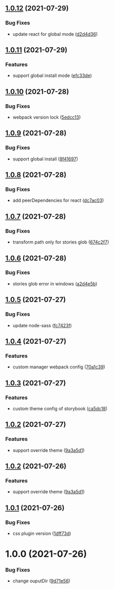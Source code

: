 ## [1.0.12](https://github.com/ron0115/emp-storybook-cli/compare/v1.0.11...v1.0.12) (2021-07-29)


### Bug Fixes

* update react for global mode ([d2d4d36](https://github.com/ron0115/emp-storybook-cli/commit/d2d4d36201ab3d344550a2f3b276905612ced6e7))

## [1.0.11](https://github.com/ron0115/emp-storybook-cli/compare/v1.0.10...v1.0.11) (2021-07-29)


### Features

* support global install mode ([efc33de](https://github.com/ron0115/emp-storybook-cli/commit/efc33dee22d5099078772ef9f0b372c478dd774f))

## [1.0.10](https://github.com/ron0115/emp-storybook-cli/compare/v1.0.9...v1.0.10) (2021-07-28)


### Bug Fixes

* webpack version lock ([5edcc13](https://github.com/ron0115/emp-storybook-cli/commit/5edcc1314f58d137aa2ebb5498df564bca5d4a7a))

## [1.0.9](https://github.com/ron0115/emp-storybook-cli/compare/v1.0.8...v1.0.9) (2021-07-28)


### Bug Fixes

* support global install ([8f41697](https://github.com/ron0115/emp-storybook-cli/commit/8f416977948403d4e5d34977b42a489bfed27dae))

## [1.0.8](https://github.com/ron0115/emp-storybook-cli/compare/v1.0.7...v1.0.8) (2021-07-28)


### Bug Fixes

* add peerDependencies for react ([dc7ac03](https://github.com/ron0115/emp-storybook-cli/commit/dc7ac03f1cdec8575e91f9e663ebffb9919441eb))

## [1.0.7](https://github.com/ron0115/emp-storybook-cli/compare/v1.0.6...v1.0.7) (2021-07-28)


### Bug Fixes

* transform path only for stories glob ([674c2f7](https://github.com/ron0115/emp-storybook-cli/commit/674c2f7381862a2f1adc37f7b6a5705aa46e7b39))

## [1.0.6](https://github.com/ron0115/emp-storybook-cli/compare/v1.0.5...v1.0.6) (2021-07-28)


### Bug Fixes

* stories glob error in windows ([a2d4e5b](https://github.com/ron0115/emp-storybook-cli/commit/a2d4e5b903d25cf264d2fdffb8a12bd5619fec6b))

## [1.0.5](https://github.com/ron0115/emp-storybook-cli/compare/v1.0.4...v1.0.5) (2021-07-27)


### Bug Fixes

* update node-sass ([fc7423f](https://github.com/ron0115/emp-storybook-cli/commit/fc7423ffec0e58ba02f11eb03f3558d439d59e46))

## [1.0.4](https://github.com/ron0115/emp-storybook-cli/compare/v1.0.3...v1.0.4) (2021-07-27)


### Features

* custom manager webpack config ([70a1c39](https://github.com/ron0115/emp-storybook-cli/commit/70a1c397b1b32591a1432ac26bbedfb2b3afab0e))

## [1.0.3](https://github.com/ron0115/emp-storybook-cli/compare/v1.0.2...v1.0.3) (2021-07-27)


### Features

* custom theme config of storybook ([ca5dc18](https://github.com/ron0115/emp-storybook-cli/commit/ca5dc189ed56d181e859438c29574db721e18882))

## [1.0.2](https://github.com/ron0115/emp-storybook-cli/compare/v1.0.1...v1.0.2) (2021-07-27)


### Features

* support override theme ([9a3a5d1](https://github.com/ron0115/emp-storybook-cli/commit/9a3a5d147e60e43bdaac92428a7bee6498edc977))

## [1.0.2](https://github.com/ron0115/emp-storybook-cli/compare/v1.0.1...v1.0.2) (2021-07-26)


### Features

* support override theme ([9a3a5d1](https://github.com/ron0115/emp-storybook-cli/commit/9a3a5d147e60e43bdaac92428a7bee6498edc977))

## [1.0.1](https://github.com/ron0115/emp-storybook-cli/compare/v1.0.0...v1.0.1) (2021-07-26)


### Bug Fixes

* css plugin version ([1dff73d](https://github.com/ron0115/emp-storybook-cli/commit/1dff73d4fa669d93fae8aab18db98f7894d31871))

# 1.0.0 (2021-07-26)


### Bug Fixes

* change ouputDir ([9d71e56](https://github.com/ron0115/emp-storybook-cli/commit/9d71e56d2f529471c747b7123e989b5fa175e9d6))
